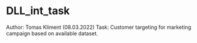 # DLL_int_task

Author: Tomas Kliment (08.03.2022)
Task: Customer targeting for marketing campaign based on available dataset.
